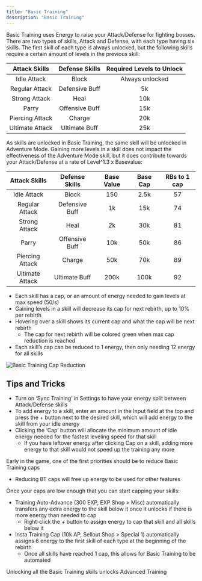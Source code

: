 ```yaml
---
title: "Basic Training"
description: "Basic Training"
---
```


Basic Training uses Energy to raise your Attack/Defense for fighting bosses. There are two types of skills, Attack and Defense, with each type having six skills. The first skill of each type is always unlocked, but the following skills require a certain amount of levels in the previous skill:

| Attack Skills   | Defense Skills | Required Levels to Unlock |
| :-------------: | :------------: | :-----------------------: |
| Idle Attack     | Block          | Always unlocked           |
| Regular Attack  | Defensive Buff | 5k                        |
| Strong Attack   | Heal           | 10k                       |
| Parry           | Offensive Buff | 15k                       |
| Piercing Attack | Charge         | 20k                       |
| Ultimate Attack | Ultimate Buff  | 25k                       |

As skills are unlocked in Basic Training, the same skill will be unlocked in Adventure Mode. Gaining more levels in a skill does not impact the effectiveness of the Adventure Mode skill, but it does contribute towards your Attack/Defense at a rate of Level^1.3 x Basevalue:

| Attack Skills   | Defense Skills | Base Value | Base Cap | RBs to 1 cap |
| :-------------: | :------------: | :--------: | :------: | :----------: |
| Idle Attack     | Block          | 150        | 2.5k     | 57           |
| Regular Attack  | Defensive Buff | 1k         | 15k      | 74           |
| Strong Attack   | Heal           | 2k         | 30k      | 81           |
| Parry           | Offensive Buff | 10k        | 50k      | 86           |
| Piercing Attack | Charge         | 50k        | 70k      | 89           |
| Ultimate Attack | Ultimate Buff  | 200k       | 100k     | 92           |

- Each skill has a cap, or an amount of energy needed to gain levels at max speed (50/s)
- Gaining levels in a skill will decrease its cap for next rebirth, up to 10% per rebirth
- Hovering over a skill shows its current cap and what the cap will be next rebirth
    - The cap for next rebirth will be colored green when max cap reduction is reached
- Each skill’s cap can be reduced to 1 energy, then only needing 12 energy for all skills

![Basic Training Cap Reduction](/btcap.png)

## Tips and Tricks

- Turn on ‘Sync Training’ in Settings to have your energy split between Attack/Defense skills
- To add energy to a skill, enter an amount in the Input field at the top and press the + button next to the desired skill, which will add energy to the skill from your idle energy
- Clicking the ‘Cap’ button will allocate the minimum amount of idle energy needed for the fastest leveling speed for that skill
    - If you have leftover energy after clicking Cap on a skill, adding more energy to that skill would not speed up the training any more

Early in the game, one of the first priorities should be to reduce Basic Training caps
- Reducing BT caps will free up energy to be used for other features

Once your caps are low enough that you can start capping your skills:
- Training Auto-Advance (300 EXP, EXP Shop > Misc) automatically transfers any extra energy to the skill below it once it unlocks if there is more energy than needed to cap
    - Right-click the + button to assign energy to cap that skill and all skills below it
- Insta Training Cap (10k AP, Sellout Shop > Special 1) automatically assigns 6 energy to the first skill of each type at the beginning of the rebirth
    - Once all skills have reached 1 cap, this allows for Basic Training to be automated

Unlocking all the Basic Training skills unlocks Advanced Training